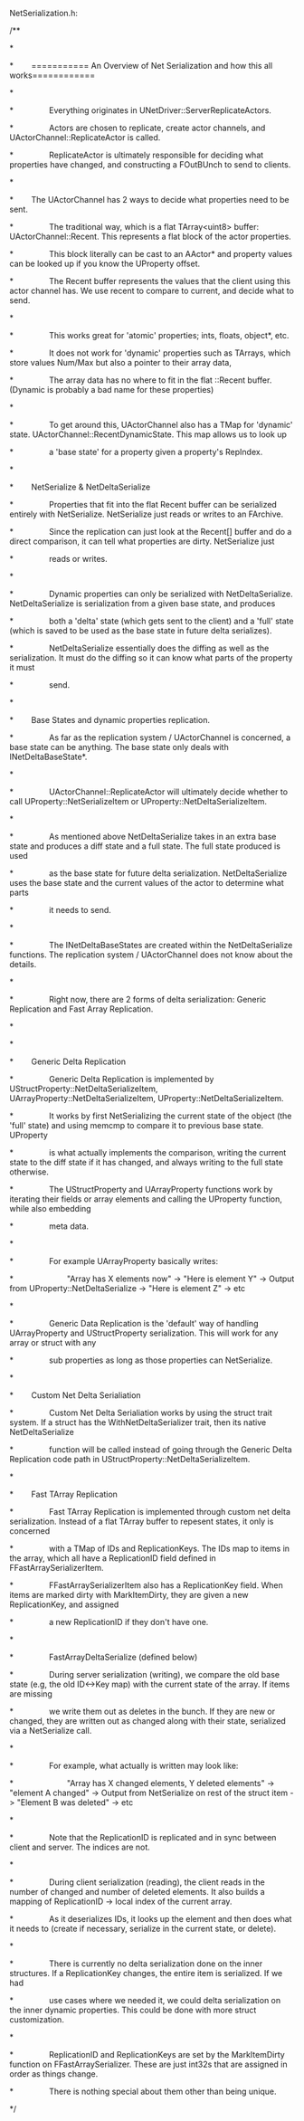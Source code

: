 NetSerialization.h:

/\*\*

\*

\*        =========== An Overview of Net Serialization and how this all works============

\*

\*                Everything originates in UNetDriver::ServerReplicateActors.

\*                Actors are chosen to replicate, create actor channels, and UActorChannel::ReplicateActor is called.

\*                ReplicateActor is ultimately responsible for deciding what properties have changed, and constructing a FOutBUnch to send to clients.

\*

\*        The UActorChannel has 2 ways to decide what properties need to be sent.

\*                The traditional way, which is a flat TArray&lt;uint8> buffer: UActorChannel::Recent. This represents a flat block of the actor properties.

\*                This block literally can be cast to an AActor\* and property values can be looked up if you know the UProperty offset.

\*                The Recent buffer represents the values that the client using this actor channel has. We use recent to compare to current, and decide what to send.

\*

\*                This works great for 'atomic' properties; ints, floats, object\*, etc.

\*                It does not work for 'dynamic' properties such as TArrays, which store values Num/Max but also a pointer to their array data,

\*                The array data has no where to fit in the flat ::Recent buffer. (Dynamic is probably a bad name for these properties)

\*

\*                To get around this, UActorChannel also has a TMap for 'dynamic' state. UActorChannel::RecentDynamicState. This map allows us to look up

\*                a 'base state' for a property given a property's RepIndex.

\*

\*        NetSerialize & NetDeltaSerialize

\*                Properties that fit into the flat Recent buffer can be serialized entirely with NetSerialize. NetSerialize just reads or writes to an FArchive.

\*                Since the replication can just look at the Recent\[] buffer and do a direct comparison, it can tell what properties are dirty. NetSerialize just

\*                reads or writes.

\*

\*                Dynamic properties can only be serialized with NetDeltaSerialize. NetDeltaSerialize is serialization from a given base state, and produces

\*                both a 'delta' state (which gets sent to the client) and a 'full' state (which is saved to be used as the base state in future delta serializes).

\*                NetDeltaSerialize essentially does the diffing as well as the serialization. It must do the diffing so it can know what parts of the property it must

\*                send.

\*

\*        Base States and dynamic properties replication.

\*                As far as the replication system / UActorChannel is concerned, a base state can be anything. The base state only deals with INetDeltaBaseState\*.

\*

\*                UActorChannel::ReplicateActor will ultimately decide whether to call UProperty::NetSerializeItem or UProperty::NetDeltaSerializeItem.

\*

\*                As mentioned above NetDeltaSerialize takes in an extra base state and produces a diff state and a full state. The full state produced is used

\*                as the base state for future delta serialization. NetDeltaSerialize uses the base state and the current values of the actor to determine what parts

\*                it needs to send.

\*

\*                The INetDeltaBaseStates are created within the NetDeltaSerialize functions. The replication system / UActorChannel does not know about the details.

\*

\*                Right now, there are 2 forms of delta serialization: Generic Replication and Fast Array Replication.

\*

\*

\*        Generic Delta Replication

\*                Generic Delta Replication is implemented by UStructProperty::NetDeltaSerializeItem, UArrayProperty::NetDeltaSerializeItem, UProperty::NetDeltaSerializeItem.

\*                It works by first NetSerializing the current state of the object (the 'full' state) and using memcmp to compare it to previous base state. UProperty

\*                is what actually implements the comparison, writing the current state to the diff state if it has changed, and always writing to the full state otherwise.

\*                The UStructProperty and UArrayProperty functions work by iterating their fields or array elements and calling the UProperty function, while also embedding

\*                meta data.

\*

\*                For example UArrayProperty basically writes:

\*                        "Array has X elements now" -> "Here is element Y" -> Output from UProperty::NetDeltaSerialize -> "Here is element Z" -> etc

\*

\*                Generic Data Replication is the 'default' way of handling UArrayProperty and UStructProperty serialization. This will work for any array or struct with any

\*                sub properties as long as those properties can NetSerialize.

\*

\*        Custom Net Delta Serialiation

\*                Custom Net Delta Serialiation works by using the struct trait system. If a struct has the WithNetDeltaSerializer trait, then its native NetDeltaSerialize

\*                function will be called instead of going through the Generic Delta Replication code path in UStructProperty::NetDeltaSerializeItem.

\*

\*        Fast TArray Replication

\*                Fast TArray Replication is implemented through custom net delta serialization. Instead of a flat TArray buffer to repesent states, it only is concerned

\*                with a TMap of IDs and ReplicationKeys. The IDs map to items in the array, which all have a ReplicationID field defined in FFastArraySerializerItem.

\*                FFastArraySerializerItem also has a ReplicationKey field. When items are marked dirty with MarkItemDirty, they are given a new ReplicationKey, and assigned

\*                a new ReplicationID if they don't have one.

\*

\*                FastArrayDeltaSerialize (defined below)

\*                During server serialization (writing), we compare the old base state (e.g, the old ID&lt;->Key map) with the current state of the array. If items are missing

\*                we write them out as deletes in the bunch. If they are new or changed, they are written out as changed along with their state, serialized via a NetSerialize call.

\*

\*                For example, what actually is written may look like:

\*                        "Array has X changed elements, Y deleted elements" -> "element A changed" -> Output from NetSerialize on rest of the struct item -> "Element B was deleted" -> etc

\*

\*                Note that the ReplicationID is replicated and in sync between client and server. The indices are not.

\*

\*                During client serialization (reading), the client reads in the number of changed and number of deleted elements. It also builds a mapping of ReplicationID -> local index of the current array.

\*                As it deserializes IDs, it looks up the element and then does what it needs to (create if necessary, serialize in the current state, or delete).

\*

\*                There is currently no delta serialization done on the inner structures. If a ReplicationKey changes, the entire item is serialized. If we had

\*                use cases where we needed it, we could delta serialization on the inner dynamic properties. This could be done with more struct customization.

\*

\*                ReplicationID and ReplicationKeys are set by the MarkItemDirty function on FFastArraySerializer. These are just int32s that are assigned in order as things change.

\*                There is nothing special about them other than being unique.

\*/
